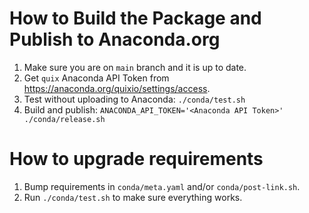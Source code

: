 # How to Build the Package and Publish to Anaconda.org

1. Make sure you are on `main` branch and it is up to date.
2. Get `quix` Anaconda API Token from https://anaconda.org/quixio/settings/access.
3. Test without uploading to Anaconda: `./conda/test.sh`
4. Build and publish: `ANACONDA_API_TOKEN='<Anaconda API Token>' ./conda/release.sh`

# How to upgrade requirements

1. Bump requirements in `conda/meta.yaml` and/or `conda/post-link.sh`.
2. Run `./conda/test.sh` to make sure everything works.
